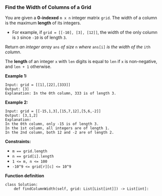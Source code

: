 ### Find the Width of Columns of a Grid

You are given a **0-indexed** `m x n` integer matrix `grid`. The width of a column is the maximum **length** of its integers.

- For example, if `grid = [[-10], [3], [12]]`, the width of the only column is `3` since `-10` is of length `3`.

Return *an integer array* `ans` *of size* `n` *where* `ans[i]` *is the width of the* `ith` *column*.

The **length** of an integer `x` with `len` digits is equal to `len` if `x` is non-negative, and `len + 1` otherwise.

 

**Example 1:**

```
Input: grid = [[1],[22],[333]]
Output: [3]
Explanation: In the 0th column, 333 is of length 3.
```

**Example 2:**

```
Input: grid = [[-15,1,3],[15,7,12],[5,6,-2]]
Output: [3,1,2]
Explanation: 
In the 0th column, only -15 is of length 3.
In the 1st column, all integers are of length 1. 
In the 2nd column, both 12 and -2 are of length 2.
```

 

**Constraints:**

- `m == grid.length`
- `n == grid[i].length`
- `1 <= m, n <= 100 `
- `-10^9 <= grid[r][c] <= 10^9`

**Function definition**

```
class Solution:
    def findColumnWidth(self, grid: List[List[int]]) -> List[int]:
```